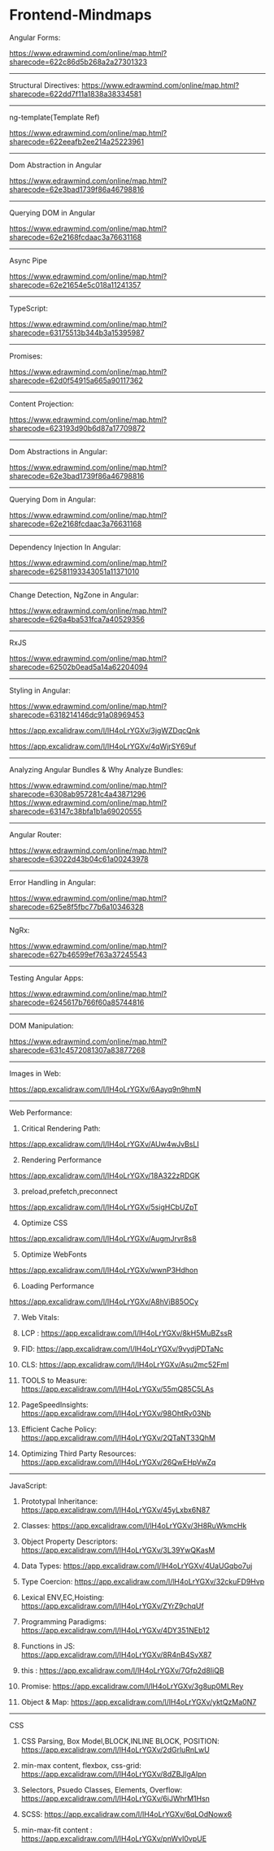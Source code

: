 # Frontend-Mindmaps


Angular Forms:

https://www.edrawmind.com/online/map.html?sharecode=622c86d5b268a2a27301323

***********************************************************************************

Structural Directives:
https://www.edrawmind.com/online/map.html?sharecode=622dd7f11a1838a38334581

***********************************************************************************

ng-template(Template Ref)
  
https://www.edrawmind.com/online/map.html?sharecode=622eeafb2ee214a25223961

***********************************************************************************

Dom Abstraction in Angular

https://www.edrawmind.com/online/map.html?sharecode=62e3bad1739f86a46798816

***********************************************************************************

Querying DOM in Angular

https://www.edrawmind.com/online/map.html?sharecode=62e2168fcdaac3a76631168

***********************************************************************************

Async Pipe

https://www.edrawmind.com/online/map.html?sharecode=62e21654e5c018a11241357

***********************************************************************************

TypeScript:

https://www.edrawmind.com/online/map.html?sharecode=63175513b344b3a15395987

***********************************************************************************

Promises:

https://www.edrawmind.com/online/map.html?sharecode=62d0f54915a665a90117362

***********************************************************************************

Content Projection:

https://www.edrawmind.com/online/map.html?sharecode=623193d90b6d87a17709872

***********************************************************************************

Dom Abstractions in Angular:

https://www.edrawmind.com/online/map.html?sharecode=62e3bad1739f86a46798816

***********************************************************************************

Querying Dom in Angular:

https://www.edrawmind.com/online/map.html?sharecode=62e2168fcdaac3a76631168

***********************************************************************************

Dependency Injection In Angular:

https://www.edrawmind.com/online/map.html?sharecode=62581193343051a11371010

***********************************************************************************

Change Detection, NgZone in Angular:

https://www.edrawmind.com/online/map.html?sharecode=626a4ba531fca7a40529356

***********************************************************************************

RxJS

https://www.edrawmind.com/online/map.html?sharecode=62502b0ead5a14a62204094

***********************************************************************************

Styling in Angular:

https://www.edrawmind.com/online/map.html?sharecode=6318214146dc91a08969453

https://app.excalidraw.com/l/lH4oLrYGXv/3jgWZDqcQnk

https://app.excalidraw.com/l/lH4oLrYGXv/4qWjrSY69uf

***********************************************************************************

Analyzing Angular Bundles & Why Analyze Bundles:

https://www.edrawmind.com/online/map.html?sharecode=6308ab957281c4a43871296
https://www.edrawmind.com/online/map.html?sharecode=63147c38bfa1b1a69020555

***********************************************************************************

Angular Router:

https://www.edrawmind.com/online/map.html?sharecode=63022d43b04c61a00243978

***********************************************************************************

Error Handling in Angular:

https://www.edrawmind.com/online/map.html?sharecode=625e8f5fbc77b6a10346328

***********************************************************************************

NgRx:

https://www.edrawmind.com/online/map.html?sharecode=627b46599ef763a37245543

***********************************************************************************

Testing Angular Apps:

https://www.edrawmind.com/online/map.html?sharecode=6245617b766f60a85744816

***********************************************************************************

DOM Manipulation:

https://www.edrawmind.com/online/map.html?sharecode=631c4572081307a83877268

***********************************************************************************

Images in Web:

https://app.excalidraw.com/l/lH4oLrYGXv/6Aayq9n9hmN

***********************************************************************************

Web Performance:

1. Critical Rendering Path:

https://app.excalidraw.com/l/lH4oLrYGXv/AUw4wJvBsLI

2. Rendering Performance

https://app.excalidraw.com/l/lH4oLrYGXv/18A322zRDGK

3. preload,prefetch,preconnect

https://app.excalidraw.com/l/lH4oLrYGXv/5sigHCbUZpT

4. Optimize CSS

https://app.excalidraw.com/l/lH4oLrYGXv/AugmJrvr8s8

5. Optimize WebFonts

https://app.excalidraw.com/l/lH4oLrYGXv/wwnP3Hdhon

6. Loading Performance

https://app.excalidraw.com/l/lH4oLrYGXv/A8hViB85OCy

7. Web Vitals:

1.  LCP :  https://app.excalidraw.com/l/lH4oLrYGXv/8kH5MuBZssR

2.  FID:  https://app.excalidraw.com/l/lH4oLrYGXv/9vydjPDTaNc

3.  CLS:  https://app.excalidraw.com/l/lH4oLrYGXv/Asu2mc52FmI

4. TOOLS to Measure:  https://app.excalidraw.com/l/lH4oLrYGXv/55mQ85C5LAs

5. PageSpeedInsights:  https://app.excalidraw.com/l/lH4oLrYGXv/98OhtRv03Nb

6. Efficient Cache Policy:  https://app.excalidraw.com/l/lH4oLrYGXv/2QTaNT33QhM

7. Optimizing Third Party Resources:  https://app.excalidraw.com/l/lH4oLrYGXv/26QwEHpVwZq

**********************************************************************************************************************

JavaScript:

1. Prototypal Inheritance:  https://app.excalidraw.com/l/lH4oLrYGXv/45yLxbx6N87

2. Classes:   https://app.excalidraw.com/l/lH4oLrYGXv/3H8RuWkmcHk

3. Object Property Descriptors:  https://app.excalidraw.com/l/lH4oLrYGXv/3L39YwQKasM

4. Data Types:  https://app.excalidraw.com/l/lH4oLrYGXv/4UaUGqbo7uj

5. Type Coercion:  https://app.excalidraw.com/l/lH4oLrYGXv/32ckuFD9Hvp

6. Lexical ENV,EC,Hoisting:  https://app.excalidraw.com/l/lH4oLrYGXv/ZYrZ9chqUf

7. Programming Paradigms:  https://app.excalidraw.com/l/lH4oLrYGXv/4DY351NEb12

8. Functions in JS:  https://app.excalidraw.com/l/lH4oLrYGXv/8R4nB4SvX87

9. this :  https://app.excalidraw.com/l/lH4oLrYGXv/7Gfp2d8IiQB

10. Promise:  https://app.excalidraw.com/l/lH4oLrYGXv/3g8up0MLRey

11. Object & Map:  https://app.excalidraw.com/l/lH4oLrYGXv/yktQzMa0N7


**********************************************************************************************************************


CSS

1. CSS Parsing, Box Model,BLOCK,INLINE BLOCK, POSITION:   https://app.excalidraw.com/l/lH4oLrYGXv/2dGrluRnLwU

2. min-max content, flexbox, css-grid:  https://app.excalidraw.com/l/lH4oLrYGXv/8dZBJlgAIpn

3. Selectors, Psuedo Classes, Elements, Overflow: https://app.excalidraw.com/l/lH4oLrYGXv/6iJWhrM1Hsn

4. SCSS:  https://app.excalidraw.com/l/lH4oLrYGXv/6qLOdNowx6

5. min-max-fit content :  https://app.excalidraw.com/l/lH4oLrYGXv/pnWvI0vpUE




